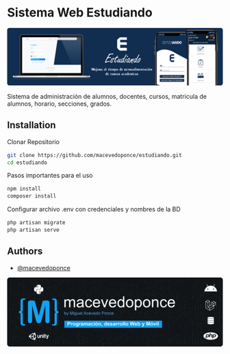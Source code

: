 
# Sistema Web Estudiando
![logo](https://github.com/macevedoponce/macevedoponce/raw/main/estudiando_banner.png?raw=true)

Sistema de administración de alumnos, docentes, cursos, matricula de alumnos, horario, secciones, grados.


## Installation

Clonar Repositorio

```bash
git clone https://github.com/macevedoponce/estudiando.git
cd estudiando
```
Pasos importantes para el uso
```bash
npm install
composer install
```
Configurar archivo .env con credenciales y nombres de la BD
```bash
php artisan migrate
php artisan serve 
```


## Authors

- [@macevedoponce](https://www.github.com/macevedoponce)


![Logo](https://github.com/macevedoponce/macevedoponce/raw/main/macevedoponce_github_profile_new.png?raw=true)

